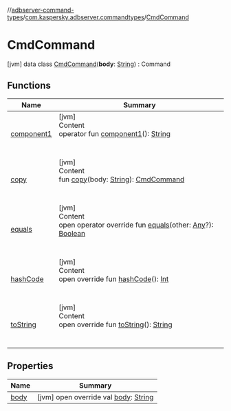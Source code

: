 //[adbserver-command-types](../../index.md)/[com.kaspersky.adbserver.commandtypes](../index.md)/[CmdCommand](index.md)



# CmdCommand  
 [jvm] data class [CmdCommand](index.md)(**body**: [String](https://kotlinlang.org/api/latest/jvm/stdlib/kotlin/-string/index.html)) : Command   


## Functions  
  
|  Name|  Summary| 
|---|---|
| [component1](component1.md)| [jvm]  <br>Content  <br>operator fun [component1](component1.md)(): [String](https://kotlinlang.org/api/latest/jvm/stdlib/kotlin/-string/index.html)  <br><br><br>
| [copy](copy.md)| [jvm]  <br>Content  <br>fun [copy](copy.md)(body: [String](https://kotlinlang.org/api/latest/jvm/stdlib/kotlin/-string/index.html)): [CmdCommand](index.md)  <br><br><br>
| [equals](https://kotlinlang.org/api/latest/jvm/stdlib/kotlin/-any/equals.html)| [jvm]  <br>Content  <br>open operator override fun [equals](https://kotlinlang.org/api/latest/jvm/stdlib/kotlin/-any/equals.html)(other: [Any](https://kotlinlang.org/api/latest/jvm/stdlib/kotlin/-any/index.html)?): [Boolean](https://kotlinlang.org/api/latest/jvm/stdlib/kotlin/-boolean/index.html)  <br><br><br>
| [hashCode](https://kotlinlang.org/api/latest/jvm/stdlib/kotlin/-any/hash-code.html)| [jvm]  <br>Content  <br>open override fun [hashCode](https://kotlinlang.org/api/latest/jvm/stdlib/kotlin/-any/hash-code.html)(): [Int](https://kotlinlang.org/api/latest/jvm/stdlib/kotlin/-int/index.html)  <br><br><br>
| [toString](https://kotlinlang.org/api/latest/jvm/stdlib/kotlin/-any/to-string.html)| [jvm]  <br>Content  <br>open override fun [toString](https://kotlinlang.org/api/latest/jvm/stdlib/kotlin/-any/to-string.html)(): [String](https://kotlinlang.org/api/latest/jvm/stdlib/kotlin/-string/index.html)  <br><br><br>


## Properties  
  
|  Name|  Summary| 
|---|---|
| [body](index.md#com.kaspersky.adbserver.commandtypes/CmdCommand/body/#/PointingToDeclaration/)|  [jvm] open override val [body](index.md#com.kaspersky.adbserver.commandtypes/CmdCommand/body/#/PointingToDeclaration/): [String](https://kotlinlang.org/api/latest/jvm/stdlib/kotlin/-string/index.html)   <br>

